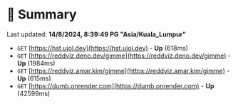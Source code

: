# 📖 Summary
Last updated: **14/8/2024, 8:39:49 PG "Asia/Kuala_Lumpur"**

- `GET` [https://hst.ujol.dev](https://hst.ujol.dev) - **Up** (618ms)
- `GET` [https://reddviz.deno.dev/gimme](https://reddviz.deno.dev/gimme) - **Up** (1984ms)
- `GET` [https://reddviz.amar.kim/gimme](https://reddviz.amar.kim/gimme) - **Up** (615ms)
- `GET` [https://dumb.onrender.com](https://dumb.onrender.com) - **Up** (42599ms)
